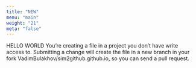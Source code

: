 ```yaml
---
title: "NEW"
menu: "main"
weight: "21"
meta: "false"
---
```

HELLO WORLD
You’re creating a file in a project you don’t have write access to. Submitting a change will create the file in a new branch in your fork VadimBulakhov/sim2github.github.io, so you can send a pull request.
